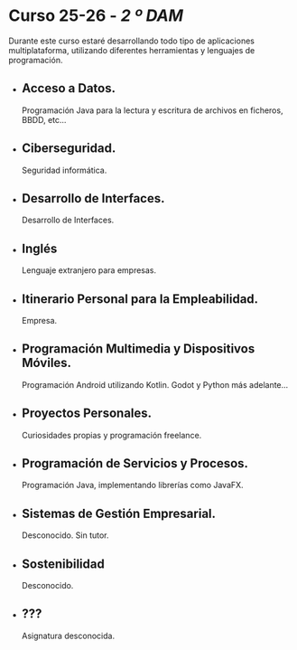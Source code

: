 # Curso 25-26 - *2 º DAM*
Durante este curso estaré desarrollando todo tipo de aplicaciones multiplataforma, utilizando diferentes herramientas y lenguajes de programación.
- ## Acceso a Datos.
  Programación Java para la lectura y escritura de archivos en ficheros, BBDD, etc...
- ## Ciberseguridad.
  Seguridad informática.
- ## Desarrollo de Interfaces.
  Desarrollo de Interfaces.
- ## Inglés
  Lenguaje extranjero para empresas.
- ## Itinerario Personal para la Empleabilidad.
  Empresa.
- ## Programación Multimedia y Dispositivos Móviles.
  Programación Android utilizando Kotlin. Godot y Python más adelante...
- ## Proyectos Personales.
  Curiosidades propias y programación freelance.
- ## Programación de Servicios y Procesos.
  Programación Java, implementando librerías como JavaFX.
- ## Sistemas de Gestión Empresarial.
  Desconocido. Sin tutor.
- ## Sostenibilidad
  Desconocido.
- ## ???
  Asignatura desconocida.
